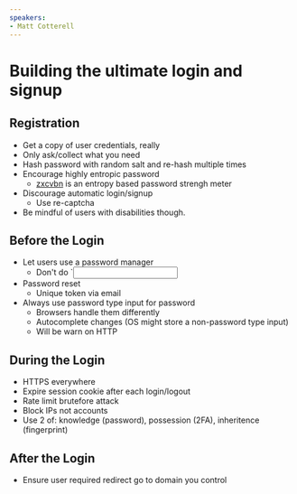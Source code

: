 ```yaml
---
speakers:
- Matt Cotterell
---
```


# Building the ultimate login and signup

## Registration

- Get a copy of user credentials, really
- Only ask/collect what you need
- Hash password with random salt and re-hash multiple times
- Encourage highly entropic password
  - [zxcvbn](https://github.com/dropbox/zxcvbn) is an entropy based password strengh meter
- Discourage automatic login/signup
  - Use re-captcha
- Be mindful of users with disabilities though.

## Before the Login

- Let users use a password manager
  - Don't do `<input type="password" onpaste="return false;">
- Password reset
  - Unique token via email
- Always use password type input for password
  - Browsers handle them differently
  - Autocomplete changes (OS might store a non-password type input)
  - Will be warn on HTTP

## During the Login

- HTTPS everywhere
- Expire session cookie after each login/logout
- Rate limit brutefore attack
- Block IPs not accounts
- Use 2 of: knowledge (password), possession (2FA), inheritence (fingerprint)

## After the Login

- Ensure user required redirect go to domain you control